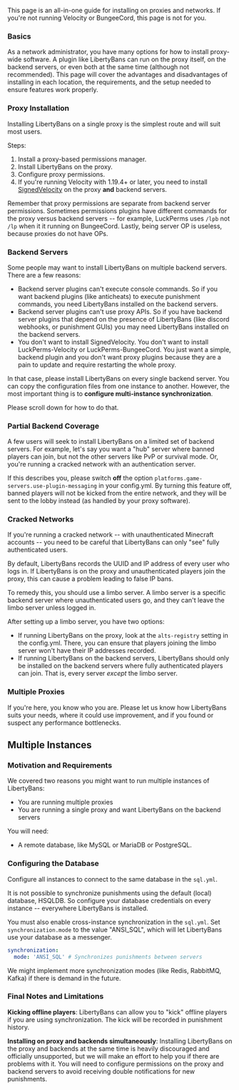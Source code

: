 
This page is an all-in-one guide for installing on proxies and networks. If you're not running Velocity or BungeeCord, this page is not for you.

### Basics

As a network administrator, you have many options for how to install proxy-wide software. A plugin like LibertyBans can run on the proxy itself, on the backend servers, or even both at the same time (although not recommended). This page will cover the advantages and disadvantages of installing in each location, the requirements, and the setup needed to ensure features work properly.

### Proxy Installation

Installing LibertyBans on a single proxy is the simplest route and will suit most users.

Steps:
1. Install a proxy-based permissions manager.
2. Install LibertyBans on the proxy.
3. Configure proxy permissions.
4. If you're running Velocity with 1.19.4+ or later, you need to install [SignedVelocity](https://modrinth.com/plugin/signedvelocity) on the proxy **and** backend servers.

Remember that proxy permissions are separate from backend server permissions. Sometimes permissions plugins have different commands for the proxy versus backend servers -- for example, LuckPerms uses `/lpb`  not `/lp` when it it running on BungeeCord. Lastly, being server OP is useless, because proxies do not have OPs.

### Backend Servers

Some people may want to install LibertyBans on multiple backend servers. There are a few reasons:
* Backend server plugins can't execute console commands. So if you want backend plugins (like anticheats) to execute punishment commands, you need LibertyBans installed on the backend servers.
* Backend server plugins can't use proxy APIs. So if you have backend server plugins that depend on the presence of LibertyBans (like discord webhooks, or punishment GUIs) you may need LibertyBans installed on the backend servers.
* You don't want to install SignedVelocity. You don't want to install LuckPerms-Velocity or LuckPerms-BungeeCord. You just want a simple, backend plugin and you don't want proxy plugins because they are a pain to update and require restarting the whole proxy.

In that case, please install LibertyBans on every single backend server. You can copy the configuration files from one instance to another. However, the most important thing is to **configure multi-instance synchronization**.

Please scroll down for how to do that.

### Partial Backend Coverage

A few users will seek to install LibertyBans on a limited set of backend servers. For example, let's say you want a "hub" server where banned players can join, but not the other servers like PvP or survival mode. Or, you're running a cracked network with an authentication server.

If this describes you, please switch **off** the option `platforms.game-servers.use-plugin-messaging` in your config.yml. By turning this feature off, banned players will not be kicked from the entire network, and they will be sent to the lobby instead (as handled by your proxy software).

### Cracked Networks

If you're running a cracked network -- with unauthenticated Minecraft accounts -- you need to be careful that LibertyBans can only "see" fully authenticated users.

By default, LibertyBans records the UUID and IP address of every user who logs in. If LibertyBans is on the proxy and unauthenticated players join the proxy, this can cause a problem leading to false IP bans.

To remedy this, you should use a limbo server. A limbo server is a specific backend server where unauthenticated users go, and they can't leave the limbo server unless logged in.

After setting up a limbo server, you have two options:
* If running LibertyBans on the proxy, look at the `alts-registry` setting in the config.yml. There, you can ensure that players joining the limbo server won't have their IP addresses recorded.
* If running LibertyBans on the backend servers, LibertyBans should only be installed on the backend servers where fully authenticated players can join. That is, every server *except* the limbo server.

### Multiple Proxies

If you're here, you know who you are. Please let us know how LibertyBans suits your needs, where it could use improvement, and if you found or suspect any performance bottlenecks.

## Multiple Instances

### Motivation and Requirements

We covered two reasons you might want to run multiple instances of LibertyBans:
* You are running multiple proxies
* You are running a single proxy and want LibertyBans on the backend servers

You will need:
* A remote database, like MySQL or MariaDB or PostgreSQL.

### Configuring the Database

Configure all instances to connect to the same database in the `sql.yml`.

It is not possible to synchronize punishments using the default (local) database, HSQLDB. So configure your database credentials on every instance -- everywhere LibertyBans is installed.

You must also enable cross-instance synchronization in the `sql.yml`. Set `synchronization.mode` to the value "ANSI_SQL", which will let LibertyBans use your database as a messenger.
```yaml
synchronization:
  mode: 'ANSI_SQL' # Synchronizes punishments between servers
```

We might implement more synchronization modes (like Redis, RabbitMQ, Kafka) if there is demand in the future.

### Final Notes and Limitations

**Kicking offline players**: LibertyBans can allow you to "kick" offline players if you are using synchronization. The kick will be recorded in punishment history.

**Installing on proxy and backends simultaneously**: Installing LibertyBans on the proxy and backends at the same time is heavily discouraged and officially unsupported, but we will make an effort to help you if there are problems with it. You will need to configure permissions on the proxy and backend servers to avoid receiving double notifications for new punishments.
